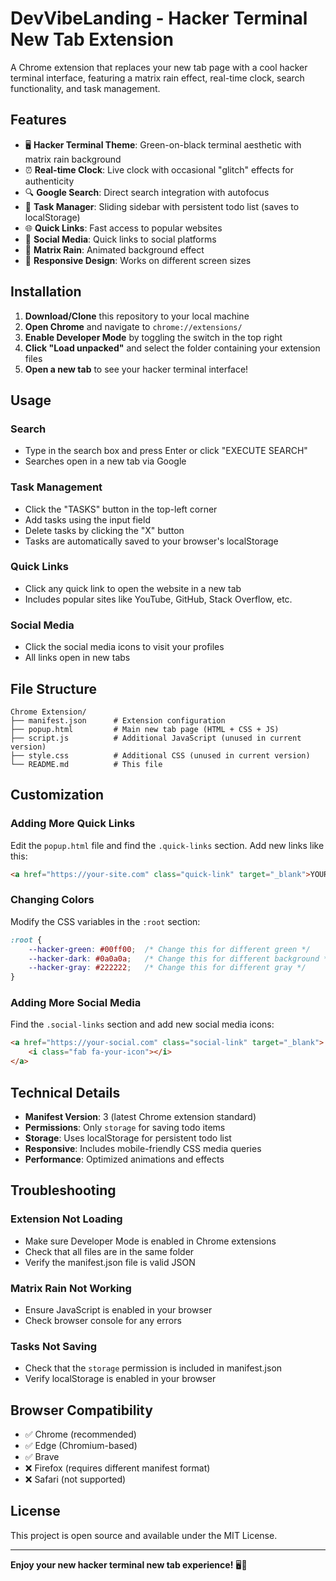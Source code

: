 # DevVibeLanding - Hacker Terminal New Tab Extension

A Chrome extension that replaces your new tab page with a cool hacker terminal interface, featuring a matrix rain effect, real-time clock, search functionality, and task management.

## Features

- 🖥️ **Hacker Terminal Theme**: Green-on-black terminal aesthetic with matrix rain background
- ⏰ **Real-time Clock**: Live clock with occasional "glitch" effects for authenticity
- 🔍 **Google Search**: Direct search integration with autofocus
- 📝 **Task Manager**: Sliding sidebar with persistent todo list (saves to localStorage)
- 🌐 **Quick Links**: Fast access to popular websites
- 📱 **Social Media**: Quick links to social platforms
- 🎨 **Matrix Rain**: Animated background effect
- 📱 **Responsive Design**: Works on different screen sizes

## Installation

1. **Download/Clone** this repository to your local machine
2. **Open Chrome** and navigate to `chrome://extensions/`
3. **Enable Developer Mode** by toggling the switch in the top right
4. **Click "Load unpacked"** and select the folder containing your extension files
5. **Open a new tab** to see your hacker terminal interface!

## Usage

### Search
- Type in the search box and press Enter or click "EXECUTE SEARCH"
- Searches open in a new tab via Google

### Task Management
- Click the "TASKS" button in the top-left corner
- Add tasks using the input field
- Delete tasks by clicking the "X" button
- Tasks are automatically saved to your browser's localStorage

### Quick Links
- Click any quick link to open the website in a new tab
- Includes popular sites like YouTube, GitHub, Stack Overflow, etc.

### Social Media
- Click the social media icons to visit your profiles
- All links open in new tabs

## File Structure

```
Chrome Extension/
├── manifest.json      # Extension configuration
├── popup.html         # Main new tab page (HTML + CSS + JS)
├── script.js          # Additional JavaScript (unused in current version)
├── style.css          # Additional CSS (unused in current version)
└── README.md          # This file
```

## Customization

### Adding More Quick Links
Edit the `popup.html` file and find the `.quick-links` section. Add new links like this:
```html
<a href="https://your-site.com" class="quick-link" target="_blank">YOUR SITE</a>
```

### Changing Colors
Modify the CSS variables in the `:root` section:
```css
:root {
    --hacker-green: #00ff00;  /* Change this for different green */
    --hacker-dark: #0a0a0a;   /* Change this for different background */
    --hacker-gray: #222222;   /* Change this for different gray */
}
```

### Adding More Social Media
Find the `.social-links` section and add new social media icons:
```html
<a href="https://your-social.com" class="social-link" target="_blank">
    <i class="fab fa-your-icon"></i>
</a>
```

## Technical Details

- **Manifest Version**: 3 (latest Chrome extension standard)
- **Permissions**: Only `storage` for saving todo items
- **Storage**: Uses localStorage for persistent todo list
- **Responsive**: Includes mobile-friendly CSS media queries
- **Performance**: Optimized animations and effects

## Troubleshooting

### Extension Not Loading
- Make sure Developer Mode is enabled in Chrome extensions
- Check that all files are in the same folder
- Verify the manifest.json file is valid JSON

### Matrix Rain Not Working
- Ensure JavaScript is enabled in your browser
- Check browser console for any errors

### Tasks Not Saving
- Check that the `storage` permission is included in manifest.json
- Verify localStorage is enabled in your browser

## Browser Compatibility

- ✅ Chrome (recommended)
- ✅ Edge (Chromium-based)
- ✅ Brave
- ❌ Firefox (requires different manifest format)
- ❌ Safari (not supported)

## License

This project is open source and available under the MIT License.

---

**Enjoy your new hacker terminal new tab experience!** 🖥️💚 